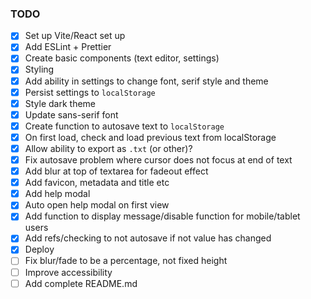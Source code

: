 ### TODO

- [x] Set up Vite/React set up
- [x] Add ESLint + Prettier
- [x] Create basic components (text editor, settings)
- [x] Styling
- [x] Add ability in settings to change font, serif style and theme
- [x] Persist settings to `localStorage`
- [x] Style dark theme
- [x] Update sans-serif font
- [x] Create function to autosave text to `localStorage`
- [x] On first load, check and load previous text from localStorage
- [x] Allow ability to export as `.txt` (or other)?
- [x] Fix autosave problem where cursor does not focus at end of text
- [x] Add blur at top of textarea for fadeout effect
- [x] Add favicon, metadata and title etc
- [x] Add help modal
- [x] Auto open help modal on first view
- [x] Add function to display message/disable function for mobile/tablet users
- [x] Add refs/checking to not autosave if not value has changed
- [x] Deploy
- [ ] Fix blur/fade to be a percentage, not fixed height
- [ ] Improve accessibility
- [ ] Add complete README.md
